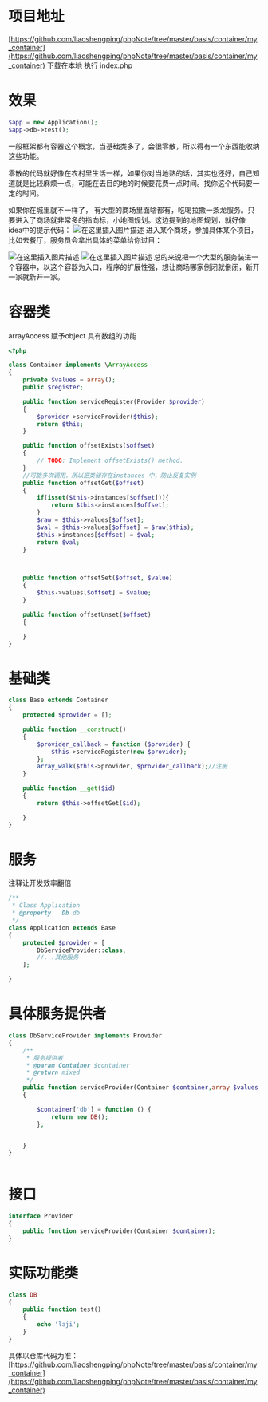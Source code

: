 
# 项目地址

[https://github.com/liaoshengping/phpNote/tree/master/basis/container/my_container](https://github.com/liaoshengping/phpNote/tree/master/basis/container/my_container)
下载在本地 执行 index.php
# 效果

```php
$app = new Application();
$app->db->test();
```
一般框架都有容器这个概念，当基础类多了，会很零散，所以得有一个东西能收纳这些功能。

 零散的代码就好像在农村里生活一样，如果你对当地熟的话，其实也还好，自己知道就是比较麻烦一点，可能在去目的地的时候要花费一点时间。找你这个代码要一定的时间。

如果你在城里就不一样了， 有大型的商场里面啥都有，吃喝拉撒一条龙服务。只要进入了商场就非常多的指向标，小地图规划。这边提到的地图规划，就好像idea中的提示代码：
![在这里插入图片描述](https://img-blog.csdnimg.cn/20190919140948711.png)
进入某个商场，参加具体某个项目，比如去餐厅，服务员会拿出具体的菜单给你过目：

![在这里插入图片描述](https://img-blog.csdnimg.cn/20190919141735950.png?x-oss-process=image/watermark,type_ZmFuZ3poZW5naGVpdGk,shadow_10,text_aHR0cHM6Ly9ibG9nLmNzZG4ubmV0L3FxXzIyODIzNTgx,size_16,color_FFFFFF,t_70)
![在这里插入图片描述](https://img-blog.csdnimg.cn/2019091914013532.png?x-oss-process=image/watermark,type_ZmFuZ3poZW5naGVpdGk,shadow_10,text_aHR0cHM6Ly9ibG9nLmNzZG4ubmV0L3FxXzIyODIzNTgx,size_16,color_FFFFFF,t_70)
总的来说把一个大型的服务装进一个容器中，以这个容器为入口，程序的扩展性强，想让商场哪家倒闭就倒闭，新开一家就新开一家。

# 容器类

arrayAccess 赋予object 具有数组的功能

```php
<?php

class Container implements \ArrayAccess
{
    private $values = array();
    public $register;

    public function serviceRegister(Provider $provider)
    {
        $provider->serviceProvider($this);
        return $this;
    }

    public function offsetExists($offset)
    {
        // TODO: Implement offsetExists() method.
    }
	//可能多次调用，所以把类储存在instances 中，防止反复实例
    public function offsetGet($offset)
    {
        if(isset($this->instances[$offset])){
            return $this->instances[$offset];
        }
        $raw = $this->values[$offset];
        $val = $this->values[$offset] = $raw($this);
        $this->instances[$offset] = $val;
        return $val;
    }



    public function offsetSet($offset, $value)
    {
        $this->values[$offset] = $value;
    }

    public function offsetUnset($offset)
    {

    }
}

```



# 基础类

```php
class Base extends Container
{
    protected $provider = [];

    public function __construct()
    {
        $provider_callback = function ($provider) {
            $this->serviceRegister(new $provider);
        };
        array_walk($this->provider, $provider_callback);//注册
    }

    public function __get($id)
    {
        return $this->offsetGet($id);

    }
}
```
# 服务
注释让开发效率翻倍
```php
/**
 * Class Application
 * @property   Db db
 */
class Application extends Base
{
    protected $provider = [
        DbServiceProvider::class,
        //...其他服务
    ];

}
```

# 具体服务提供者

```php
class DbServiceProvider implements Provider
{
    /**
     * 服务提供者
     * @param Container $container
     * @return mixed
     */
    public function serviceProvider(Container $container,array $values = array())
    {

        $container['db'] = function () {
            return new DB();
        };


    }
}



```
# 接口

```php
interface Provider
{
    public function serviceProvider(Container $container);
}

```

# 实际功能类

```php
class DB
{
    public function test()
    {
        echo 'laji';
    }
}

```

具体以仓库代码为准：
[https://github.com/liaoshengping/phpNote/tree/master/basis/container/my_container](https://github.com/liaoshengping/phpNote/tree/master/basis/container/my_container)
